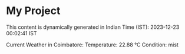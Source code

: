 # My Project

This content is dynamically generated in Indian Time (IST): 2023-12-23 00:02:41 IST


Current Weather in Coimbatore:
Temperature: 22.88 °C
Condition: mist
